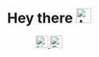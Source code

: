 <h1 align="center">
  Hey there
  <img src="https://media.giphy.com/media/hvRJCLFzcasrR4ia7z/giphy.gif" alt="hey there" width="30px"/>
</h1>

<div id="badges" align="center">
  <a href="https://www.linkedin.com/in/sehii-myshko/" target="_blank">
    <img src="https://img.shields.io/badge/LinkedIn-blue?style=for-the-badge&logo=linkedin&logoColor=white" alt="LinkedIn Badge" target="_blank" height="25"/>
  </a>
  <img src="https://komarev.com/ghpvc/?username=sergeiown&style=flat-square&color=blue" alt="Counter" height="25"/>
</div>


